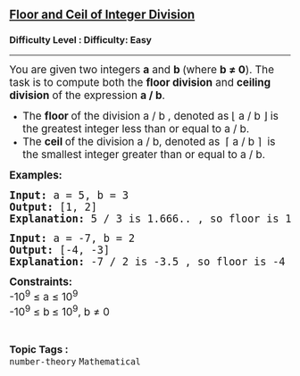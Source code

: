 <h2><a href="https://www.geeksforgeeks.org/problems/floor-and-ceil-of-integer-division/1">Floor and Ceil of Integer Division</a></h2><h3>Difficulty Level : Difficulty: Easy</h3><hr><div class="problems_problem_content__Xm_eO"><p dir="ltr"><span style="font-size: 14pt;">You are given two integers <strong>a</strong> and <strong>b </strong>(where <strong>b ≠ 0</strong>). The task is to compute both the <strong data-start="153" data-end="171">floor division</strong> and <strong data-start="176" data-end="196">ceiling division</strong> of the expression&nbsp;<strong>a / b</strong>.</span></p>
<ul>
<li value="1"><span style="font-size: 14pt;">The <strong>floor </strong>of the division a / b , denoted as ⌊ a / b ⌋ is the greatest integer less than or equal to a / b.</span></li>
<li value="2"><span style="font-size: 14pt;">The <strong>ceil </strong>of the division a / b, denoted as&nbsp; ⌈ a / b ⌉&nbsp; is the smallest integer greater than or equal to a / b.</span></li>
</ul>
<p><strong><span style="font-size: 14pt;">Examples:</span></strong></p>
<pre dir="ltr"><span style="font-size: 14pt;"><strong><strong>Input: </strong></strong>a = 5, b = 3</span><br><span style="font-size: 14pt;"><strong><strong>Output: </strong></strong>[1, 2]</span><br><span style="font-size: 14pt;"><strong><strong>Explanation:</strong> </strong>5 / 3 is 1.666.. , so floor is 1 and ceil is 2.</span></pre>
<pre dir="ltr"><span style="font-size: 14pt;"><strong><strong>Input: </strong></strong>a = -7, b = 2</span><br><span style="font-size: 14pt;"><strong><strong>Output: </strong></strong>[-4, -3]</span><br><span style="font-size: 14pt;"><strong><strong>Explanation: </strong></strong>-7 / 2 is -3.5 , so floor is -4 and ceil is -3.<br></span></pre>
<p><strong><span style="font-size: 14pt;">Constraints: <br></span></strong><span style="font-size: 14pt;">-10<sup>9</sup> ≤ a ≤ 10<sup>9</sup><br>-10<sup>9</sup> ≤ b<strong> </strong>≤ 10<sup>9</sup>, b ≠ 0</span></p></div><br><p><span style=font-size:18px><strong>Topic Tags : </strong><br><code>number-theory</code>&nbsp;<code>Mathematical</code>&nbsp;